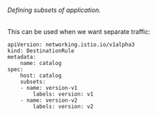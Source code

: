 ###### Defining subsets of application. 
This can be used when we want separate traffic:
```
apiVersion: networking.istio.io/v1alpha3 
kind: DestinationRule 
metadata: 
	name: catalog 
spec: 
	host: catalog 
	subsets: 
	- name: version-v1 
		labels: version: v1 
	- name: version-v2 
		labels: version: v2
```
